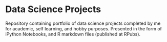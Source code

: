 # Data Science Projects
Repository containing portfolio of data science projects completed by me for academic, self learning, and hobby purposes. Presented in the form of iPython Notebooks, and R markdown files (published at RPubs).




